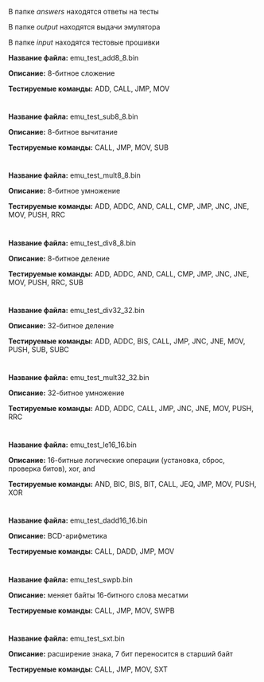 В папке _answers_ находятся ответы на тесты

В папке _output_ находятся выдачи эмулятора

В папке _input_ находятся тестовые прошивки

__Название файла:__ emu_test_add8_8.bin

__Описание:__ 8-битное сложение

__Тестируемые команды:__ ADD, CALL, JMP, MOV

#

__Название файла:__ emu_test_sub8_8.bin

__Описание:__ 8-битное вычитание

__Тестируемые команды:__ CALL, JMP, MOV, SUB

#

__Название файла:__ emu_test_mult8_8.bin

__Описание:__ 8-битное умножение

__Тестируемые команды:__ ADD, ADDC, AND, CALL, CMP, JMP, JNC, JNE, MOV, PUSH, RRC

#

__Название файла:__ emu_test_div8_8.bin

__Описание:__ 8-битное деление

__Тестируемые команды:__ ADD, ADDC, AND, CALL, CMP, JMP, JNC, JNE, MOV, PUSH, RRC, SUB

#

__Название файла:__ emu_test_div32_32.bin

__Описание:__ 32-битное деление

__Тестируемые команды:__ ADD, ADDC, BIS, CALL, JMP, JNC, JNE, MOV, PUSH, SUB, SUBC

#

__Название файла:__ emu_test_mult32_32.bin

__Описание:__ 32-битное умножение

__Тестируемые команды:__ ADD, ADDC, CALL, JMP, JNC, JNE, MOV, PUSH, RRC

#

__Название файла:__ emu_test_le16_16.bin

__Описание:__ 16-битные логические операции (установка, сброс, проверка битов), xor, and

__Тестируемые команды:__ AND, BIC, BIS, BIT, CALL, JEQ, JMP, MOV, PUSH, XOR

#

__Название файла:__ emu_test_dadd16_16.bin

__Описание:__ BCD-арифметика

__Тестируемые команды:__ CALL, DADD, JMP, MOV

#

__Название файла:__ emu_test_swpb.bin

__Описание:__ меняет байты 16-битного слова месатми

__Тестируемые команды:__ CALL, JMP, MOV, SWPB

#

__Название файла:__ emu_test_sxt.bin

__Описание:__ расширение знака, 7 бит переносится в старший байт

__Тестируемые команды:__ CALL, JMP, MOV, SXT

